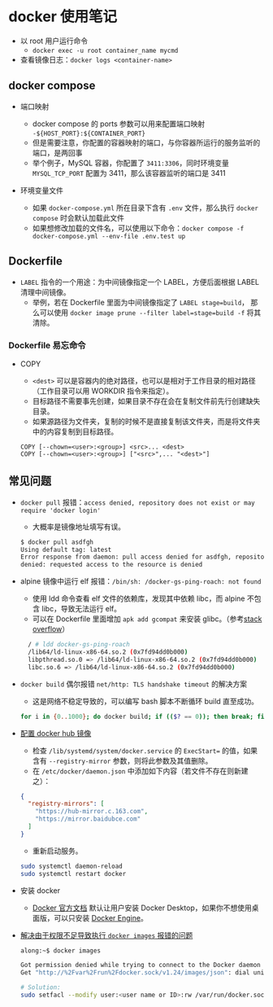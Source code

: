 # docker 使用笔记

- 以 root 用户运行命令
  - `docker exec -u root container_name mycmd`
- 查看镜像日志：`docker logs <container-name>`

## docker compose

- 端口映射
  - docker compose 的 ports 参数可以用来配置端口映射 `-${HOST_PORT}:${CONTAINER_PORT}`
  - 但是需要注意，你配置的容器映射的端口，与你容器所运行的服务监听的端口，是两回事
  - 举个例子，MySQL 容器，你配置了 `3411:3306`，同时环境变量 `MYSQL_TCP_PORT` 配置为 3411，那么该容器监听的端口是 3411

- 环境变量文件
  - 如果 `docker-compose.yml` 所在目录下含有 `.env` 文件，那么执行 `docker compose` 时会默认加载此文件
  - 如果想修改加载的文件名，可以使用以下命令：`docker compose -f docker-compose.yml --env-file .env.test up`

## Dockerfile

- `LABEL` 指令的一个用途：为中间镜像指定一个 LABEL，方便后面根据 LABEL 清理中间镜像。
  - 举例，若在 Dockerfile 里面为中间镜像指定了 `LABEL stage=build`，
    那么可以使用 `docker image prune --filter label=stage=build -f` 将其清除。

### Dockerfile 易忘命令

- COPY
  - `<dest>` 可以是容器内的绝对路径，也可以是相对于工作目录的相对路径（工作目录可以用 WORKDIR 指令来指定）。
  - 目标路径不需要事先创建，如果目录不存在会在复制文件前先行创建缺失目录。
  - 如果源路径为文件夹，复制的时候不是直接复制该文件夹，而是将文件夹中的内容复制到目标路径。

  ```docker
  COPY [--chown=<user>:<group>] <src>... <dest>
  COPY [--chown=<user>:<group>] ["<src>",... "<dest>"]
  ```

## 常见问题

- `docker pull` 报错：`access denied, repository does not exist or may require 'docker login'`
  - 大概率是镜像地址填写有误。

  ```bash
  $ docker pull asdfgh
  Using default tag: latest
  Error response from daemon: pull access denied for asdfgh, repository does not exist or may require 'docker login':
  denied: requested access to the resource is denied
  ```

- alpine 镜像中运行 elf 报错：`/bin/sh: /docker-gs-ping-roach: not found`
  - 使用 ldd 命令查看 elf 文件的依赖库，发现其中依赖 libc，而 alpine 不包含 libc，导致无法运行 elf。
  - 可以在 Dockerfile 里面增加 `apk add gcompat` 来安装 glibc。（参考[stack overflow][5]）

  ```bash
    / # ldd docker-gs-ping-roach
    /lib64/ld-linux-x86-64.so.2 (0x7fd94dd0b000)
    libpthread.so.0 => /lib64/ld-linux-x86-64.so.2 (0x7fd94dd0b000)
    libc.so.6 => /lib64/ld-linux-x86-64.so.2 (0x7fd94dd0b000)
  ```

- `docker build` 偶尔报错 `net/http: TLS handshake timeout` 的解决方案
  - 这是网络不稳定导致的，可以编写 bash 脚本不断循环 build 直至成功。

  ```bash
  for i in {0..1000}; do docker build; if (($? == 0)); then break; fi done
  ```

- [配置 docker hub 镜像][4]
  - 检查 `/lib/systemd/system/docker.service` 的 `ExecStart=` 的值，如果含有 `--registry-mirror` 参数，则将此参数及其值删除。
  - 在 `/etc/docker/daemon.json` 中添加如下内容（若文件不存在则新建之）：

  ```json
  {
    "registry-mirrors": [
      "https://hub-mirror.c.163.com",
      "https://mirror.baidubce.com"
    ]
  }
  ```

  - 重新启动服务。

  ```bash
  sudo systemctl daemon-reload
  sudo systemctl restart docker
  ```

- 安装 docker
  - [Docker 官方文档][2] 默认让用户安装 Docker Desktop，如果你不想使用桌面版，可以只安装 [Docker Engine][3]。

- [解决由于权限不足导致执行 `docker images` 报错的问题][1]

  ```bash
  along:~$ docker images

  Got permission denied while trying to connect to the Docker daemon socket at unix:///var/run/docker.sock:
  Get "http://%2Fvar%2Frun%2Fdocker.sock/v1.24/images/json": dial unix /var/run/docker.sock: connect: permission denied
  ```

  ```bash
  # Solution:
  sudo setfacl --modify user:<user name or ID>:rw /var/run/docker.sock
  ```

  [1]: https://stackoverflow.com/a/54504083
  [2]: https://docs.docker.com/desktop/
  [3]: https://docs.docker.com/engine/install/
  [4]: https://yeasy.gitbook.io/docker_practice/install/mirror
  [5]: https://stackoverflow.com/a/68284294

